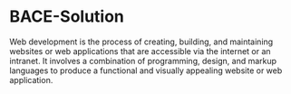 # BACE-Solution
Web development is the process of creating, building, and maintaining websites or web applications that are accessible via the internet or an intranet. It involves a combination of programming, design, and markup languages to produce a functional and visually appealing website or web application.
